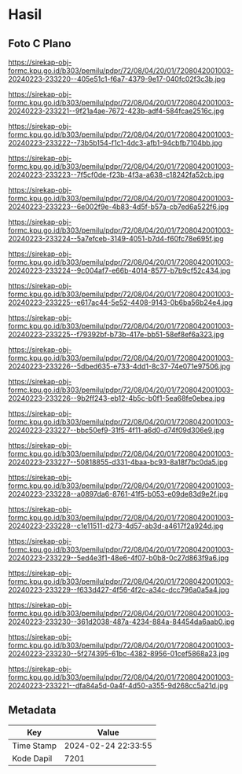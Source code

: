 # Hasil

## Foto C Plano

https://sirekap-obj-formc.kpu.go.id/b303/pemilu/pdpr/72/08/04/20/01/7208042001003-20240223-233220--405e51c1-f6a7-4379-9e17-040fc02f3c3b.jpg

https://sirekap-obj-formc.kpu.go.id/b303/pemilu/pdpr/72/08/04/20/01/7208042001003-20240223-233221--9f21a4ae-7672-423b-adf4-584fcae2516c.jpg

https://sirekap-obj-formc.kpu.go.id/b303/pemilu/pdpr/72/08/04/20/01/7208042001003-20240223-233222--73b5b154-f1c1-4dc3-afb1-94cbfb7104bb.jpg

https://sirekap-obj-formc.kpu.go.id/b303/pemilu/pdpr/72/08/04/20/01/7208042001003-20240223-233223--7f5cf0de-f23b-4f3a-a638-c18242fa52cb.jpg

https://sirekap-obj-formc.kpu.go.id/b303/pemilu/pdpr/72/08/04/20/01/7208042001003-20240223-233223--6e002f9e-4b83-4d5f-b57a-cb7ed6a522f6.jpg

https://sirekap-obj-formc.kpu.go.id/b303/pemilu/pdpr/72/08/04/20/01/7208042001003-20240223-233224--5a7efceb-3149-4051-b7d4-f60fc78e695f.jpg

https://sirekap-obj-formc.kpu.go.id/b303/pemilu/pdpr/72/08/04/20/01/7208042001003-20240223-233224--9c004af7-e66b-4014-8577-b7b9cf52c434.jpg

https://sirekap-obj-formc.kpu.go.id/b303/pemilu/pdpr/72/08/04/20/01/7208042001003-20240223-233225--e617ac44-5e52-4408-9143-0b6ba56b24e4.jpg

https://sirekap-obj-formc.kpu.go.id/b303/pemilu/pdpr/72/08/04/20/01/7208042001003-20240223-233225--f79392bf-b73b-417e-bb51-58ef8ef6a323.jpg

https://sirekap-obj-formc.kpu.go.id/b303/pemilu/pdpr/72/08/04/20/01/7208042001003-20240223-233226--5dbed635-e733-4dd1-8c37-74e071e97506.jpg

https://sirekap-obj-formc.kpu.go.id/b303/pemilu/pdpr/72/08/04/20/01/7208042001003-20240223-233226--9b2ff243-eb12-4b5c-b0f1-5ea68fe0ebea.jpg

https://sirekap-obj-formc.kpu.go.id/b303/pemilu/pdpr/72/08/04/20/01/7208042001003-20240223-233227--bbc50ef9-31f5-4f11-a6d0-d74f09d306e9.jpg

https://sirekap-obj-formc.kpu.go.id/b303/pemilu/pdpr/72/08/04/20/01/7208042001003-20240223-233227--50818855-d331-4baa-bc93-8a18f7bc0da5.jpg

https://sirekap-obj-formc.kpu.go.id/b303/pemilu/pdpr/72/08/04/20/01/7208042001003-20240223-233228--a0897da6-8761-41f5-b053-e09de83d9e2f.jpg

https://sirekap-obj-formc.kpu.go.id/b303/pemilu/pdpr/72/08/04/20/01/7208042001003-20240223-233228--c1e11511-d273-4d57-ab3d-a4617f2a924d.jpg

https://sirekap-obj-formc.kpu.go.id/b303/pemilu/pdpr/72/08/04/20/01/7208042001003-20240223-233229--5ed4e3f1-48e6-4f07-b0b8-0c27d863f9a6.jpg

https://sirekap-obj-formc.kpu.go.id/b303/pemilu/pdpr/72/08/04/20/01/7208042001003-20240223-233229--f633d427-4f56-4f2c-a34c-dcc796a0a5a4.jpg

https://sirekap-obj-formc.kpu.go.id/b303/pemilu/pdpr/72/08/04/20/01/7208042001003-20240223-233230--361d2038-487a-4234-884a-84454da6aab0.jpg

https://sirekap-obj-formc.kpu.go.id/b303/pemilu/pdpr/72/08/04/20/01/7208042001003-20240223-233230--5f274395-61bc-4382-8956-01cef5868a23.jpg

https://sirekap-obj-formc.kpu.go.id/b303/pemilu/pdpr/72/08/04/20/01/7208042001003-20240223-233221--dfa84a5d-0a4f-4d50-a355-9d268cc5a21d.jpg


## Metadata

| Key        | Value               |
| ---------- | ------------------- |
| Time Stamp | 2024-02-24 22:33:55 |
| Kode Dapil | 7201                |



